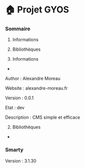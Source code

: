 :house: Projet GYOS
==

### Sommaire #

1. Informations
2. Bibliothèques

1. Informations
-

Author : Alexandre Moreau

Website : alexandre-moreau.fr

Version : 0.0.1

Etat : dev

Description : CMS simple et efficace

2. Bibliothèques
-

### Smarty #

Version : 3.1.30

